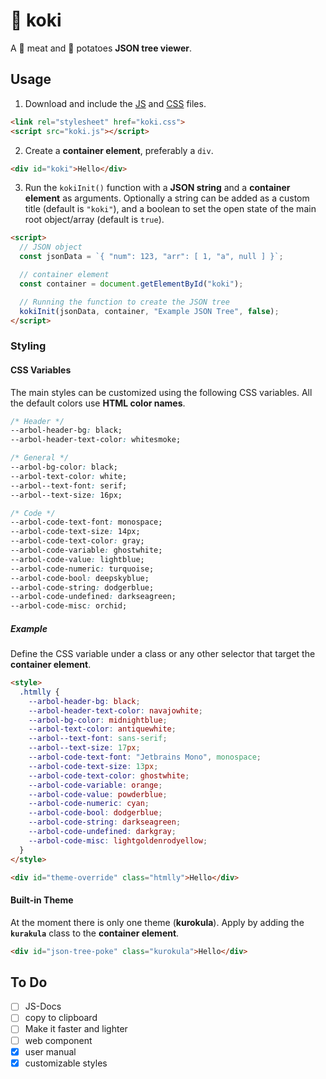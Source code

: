 # 🌳 koki

A 🍖 meat and 🥔 potatoes **JSON tree viewer**.

## Usage

1. Download and include the [JS](https://raw.githubusercontent.com/Indyandie/koki/refs/heads/main/koki.js) and [CSS](https://raw.githubusercontent.com/Indyandie/koki/refs/heads/main/koki.css) files.

```html
<link rel="stylesheet" href="koki.css">
<script src="koki.js"></script>
```

2. Create a **container element**, preferably a `div`.

```html
<div id="koki">Hello</div>
```

3. Run the `kokiInit()` function with a **JSON string** and a **container element** as arguments. Optionally a string can be added as a custom title (default is `"koki"`), and a boolean to set the open state of the main root object/array (default is `true`).

```html
<script>
  // JSON object
  const jsonData = `{ "num": 123, "arr": [ 1, "a", null ] }`;

  // container element
  const container = document.getElementById("koki");

  // Running the function to create the JSON tree
  kokiInit(jsonData, container, "Example JSON Tree", false);
</script>
```

### Styling

#### CSS Variables

The main styles can be customized using the following CSS variables. All the default colors use **HTML color names**.

```css
/* Header */
--arbol-header-bg: black;
--arbol-header-text-color: whitesmoke;

/* General */
--arbol-bg-color: black;
--arbol-text-color: white;
--arbol--text-font: serif;
--arbol--text-size: 16px;

/* Code */
--arbol-code-text-font: monospace;
--arbol-code-text-size: 14px;
--arbol-code-text-color: gray;
--arbol-code-variable: ghostwhite;
--arbol-code-value: lightblue;
--arbol-code-numeric: turquoise;
--arbol-code-bool: deepskyblue;
--arbol-code-string: dodgerblue;
--arbol-code-undefined: darkseagreen;
--arbol-code-misc: orchid;
```

##### Example

Define the CSS variable under a class or any other selector that target the **container element**.

```html
<style>
  .htmlly {
    --arbol-header-bg: black;
    --arbol-header-text-color: navajowhite;
    --arbol-bg-color: midnightblue;
    --arbol-text-color: antiquewhite;
    --arbol--text-font: sans-serif;
    --arbol--text-size: 17px;
    --arbol-code-text-font: "Jetbrains Mono", monospace;
    --arbol-code-text-size: 13px;
    --arbol-code-text-color: ghostwhite;
    --arbol-code-variable: orange;
    --arbol-code-value: powderblue;
    --arbol-code-numeric: cyan;
    --arbol-code-bool: dodgerblue;
    --arbol-code-string: darkseagreen;
    --arbol-code-undefined: darkgray;
    --arbol-code-misc: lightgoldenrodyellow;
  }
</style>

<div id="theme-override" class="htmlly">Hello</div>
```

#### Built-in Theme

At the moment there is only one theme (**kurokula**). Apply by adding the **`kurakula`** class to the **container element**.

```html
<div id="json-tree-poke" class="kurokula">Hello</div>
```

## To Do

- [ ] JS-Docs
- [ ] copy to clipboard
- [ ] Make it faster and lighter
- [ ] web component
- [x] user manual
- [x] customizable styles
